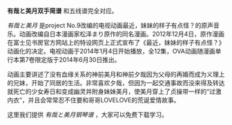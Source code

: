 

**有哉と美月双手简谱** 和五线谱完全对应。

_有哉と美月_ 是project
No.9改编的电视动画最近，妹妹的样子有点怪？的原声音乐。动画改编自日本漫画家松泽まり原作的同名漫画。2012年12月4日，原作漫画在富士见书房官方网站上的特设网页上正式宣布了《最近，妹妹的样子有点怪？》动画化的决定。电视动画于2014年1月4日开始播放，全12集，OVA动画随漫画单行本第7卷限定版于2014年6月30日推出。

动画主要讲述了没有血缘关系的神前美月和神前夕哉因为父母的再婚而成为义理上的兄妹，开始了同居的生活。非常喜欢夕哉，但因为一起交通事故而没来得及转达就死亡的少女寿日和变成幽灵并附身妹妹美月，使美月穿上了贞操带一样的“过激内衣”，并且会常常忍不住要和哥哥LOVELOVE的荒诞爱情故事。

这里我们提供 _有哉と美月钢琴谱_ ，大家可以免费下载学习。

